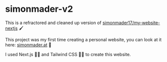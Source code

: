 # simonmader-v2

This is a refractored and cleaned up version of [simonmader17/my-website-nextjs](https://github.com/simonmader17/my-website-nextjs) :paintbrush:

This project was my first time creating a personal website, you can look at it here: [simonmader.at](https://simonmader.at/) :eyes:

I used Next.js :technologist: and Tailwind CSS :artist: to create this website.
